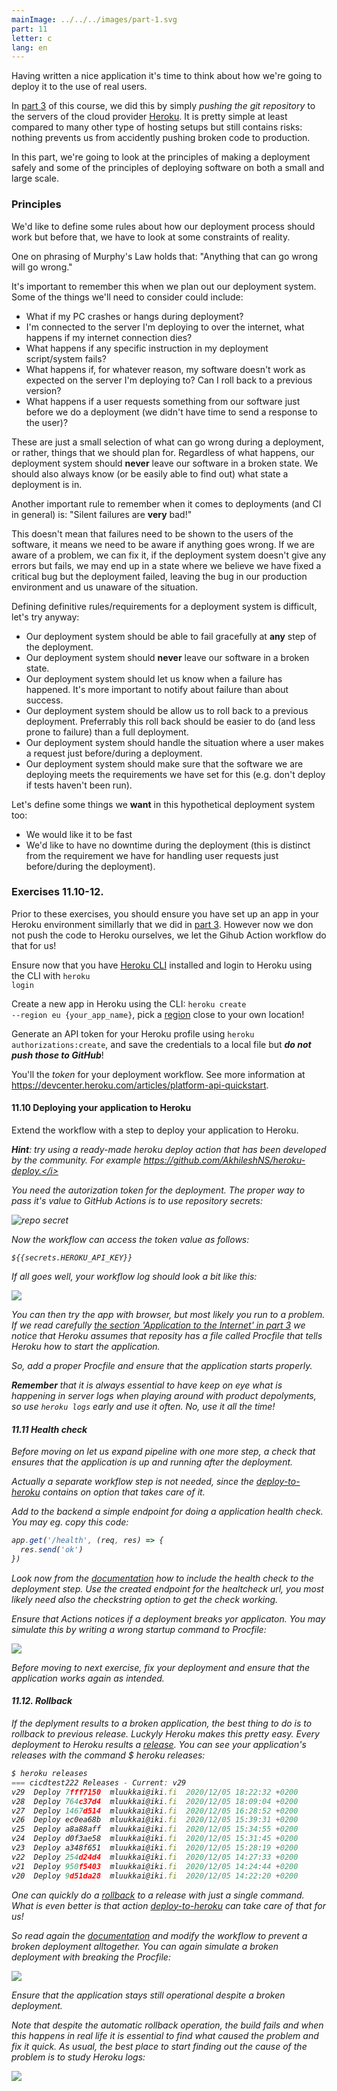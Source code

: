 ```yaml
---
mainImage: ../../../images/part-1.svg
part: 11
letter: c
lang: en
---
```


<div class="content">

Having written a nice application it's time to think about how we're going to deploy it to the use of real users. 

In [part 3](/en/part3/deploying_app_to_internet) of this course, we did this by simply <i>pushing the git repository</i> to the servers of the cloud provider [Heroku](https://www.heroku.com/home). It is pretty simple at least compared to many other type of hosting setups but still contains risks: nothing prevents us from accidently pushing broken code to production.

In this part, we're going to look at the principles of making a deployment safely and some of the principles of deploying software on both a small and large scale. 

### Principles
We'd like to define some rules about how our deployment process should work but before that, we have to look at some constraints of reality.

One on phrasing of Murphy's Law holds that:
  "Anything that can go wrong will go wrong."

It's important to remember this when we plan out our deployment system. Some of the things we'll need to consider could include:
 - What if my PC crashes or hangs during deployment?
 - I'm connected to the server I'm deploying to over the internet, what happens if my internet connection dies?
 - What happens if any specific instruction in my deployment script/system fails?
 - What happens if, for whatever reason, my software doesn't work as expected on the server I'm deploying to? Can I roll back to a previous version?
 - What happens if a user requests something from our software just before we do a deployment (we didn't have time to send a response to the user)?

These are just a small selection of what can go wrong during a deployment, or rather, things that we should plan for. Regardless of what happens, our deployment system should **never** leave our software in a broken state. We should also always know (or be easily able to find out) what state a deployment is in.

Another important rule to remember when it comes to deployments (and CI in general) is:
  "Silent failures are **very** bad!"

This doesn't mean that failures need to be shown to the users of the software, it means we need to be aware if anything goes wrong. If we are aware of a problem, we can fix it, if the deployment system doesn't give any errors but fails, we may end up in a state where we believe we have fixed a critical bug but the deployment failed, leaving the bug in our production environment and us unaware of the situation.

Defining definitive rules/requirements for a deployment system is difficult, let's try anyway:
 - Our deployment system should be able to fail gracefully at **any** step of the deployment.
 - Our deployment system should **never** leave our software in a broken state.
 - Our deployment system should let us know when a failure has happened. It's more important to notify about failure than about success.
 - Our deployment system should be allow us to roll back to a previous deployment. Preferrably this roll back should be easier to do (and less prone to failure) than a full deployment.
 - Our deployment system should handle the situation where a user makes a request just before/during a deployment.
 - Our deployment system should make sure that the software we are deploying meets the requirements we have set for this (e.g. don't deploy if tests haven't been run).

Let's define some things we **want** in this hypothetical deployment system too:
 - We would like it to be fast
 - We'd like to have no downtime during the deployment (this is distinct from the requirement we have for handling user requests just before/during the deployment).

</div>

<div class="tasks">

### Exercises 11.10-12.

Prior to these exercises, you should ensure you have set up an app in your Heroku environment simillarly that we did in [part 3](/en/part3/deploying_app_to_internet#application-to-the-internet). However now we don not push the code to Heroku ourselves, we let the Gihub Action workflow do that for us!

Ensure now that you have [Heroku CLI](https://devcenter.heroku.com/articles/heroku-cli#download-and-install) installed and login to Heroku using the CLI with <code>heroku login</code>

Create a new app in Heroku using the  CLI: <code>heroku create --region eu {your_app_name}</code>, pick a [region](https://devcenter.heroku.com/articles/regions) close to your own location!

Generate an API token for your Heroku profile using <code>heroku authorizations:create</code>, and save the credentials to a local file but <i>**do not push those to GitHub**</i>!

You'll the <i>token</i> for your deployment workflow. See more information at <https://devcenter.heroku.com/articles/platform-api-quickstart>.

#### 11.10 Deploying your application to Heroku

Extend the workflow with a step to deploy your application to Heroku.

<i>**Hint**: try using a ready-made heroku deploy action that has been developed by the community. For example https://github.com/AkhileshNS/heroku-deploy.</i>

You need the autorization <i>token</i> for the deployment. The proper way to pass it's value to GitHub Actions is to use repository secrets:

![repo secret](../../images/11/10.png)

Now the workflow can access the token value as follows:

```
${{secrets.HEROKU_API_KEY}}
```

If all goes well, your workflow log should look a bit like this:

![](../../images/11/11.png)

You can then try the app with browser, but most likely you run to a problem. If we read carefully [the section 'Application to the Internet' in part 3](/en/part3/deploying_app_to_internet#application-to-the-internet) we notice that Heroku assumes that reposity has a file called <i>Procfile</i> that tells Heroku how to start the application. 

So, add a proper Procfile and ensure that the application starts properly. 

**Remember** that it is always essential to have keep on eye what is happening in server logs when playing around with product depolyments, so use <code>heroku logs</code> early and use it often. No, use it all the time!

#### 11.11 Health check

Before moving on let us expand pipeline with one more step, a check that ensures that the application is up and running after the deployment. 

Actually a separate workflow step is not needed, since the 
[deploy-to-heroku](https://github.com/marketplace/actions/deploy-to-heroku) contains on option that takes care of it.

Add to the backend a simple endpoint for doing a application health check. You may eg. copy this code:

```js
app.get('/health', (req, res) => {
  res.send('ok')
})
```

Look now from the [documentation](https://github.com/marketplace/actions/deploy-to-heroku) how to include the health check to the deployment step. Use the created endpoint for the healtcheck url, you most likely need also the <i>checkstring</i> option to get the check working.

Ensure that Actions notices if a deployment breaks yor applicaton. You may simulate this by writing a wrong startup command to Procfile:

![](../../images/11/12a.png)

Before moving to next exercise, fix your deployment and ensure that the application works again as intended.

#### 11.12. Rollback

If the deplyment results to a broken application, the best thing to do is to <i>rollback</i> to previous release. Luckyly Heroku makes this pretty easy. Every deployment to Heroku results a [release](https://blog.heroku.com/releases-and-rollbacks#releases). You can see your application's releases with the command <i>$ heroku releases</i>:

```js
$ heroku releases
=== cicdtest222 Releases - Current: v29
v29  Deploy 7fff7150  mluukkai@iki.fi  2020/12/05 18:22:32 +0200
v28  Deploy 764c37d4  mluukkai@iki.fi  2020/12/05 18:09:04 +0200
v27  Deploy 1467d514  mluukkai@iki.fi  2020/12/05 16:28:52 +0200
v26  Deploy ec0ea68b  mluukkai@iki.fi  2020/12/05 15:39:31 +0200
v25  Deploy a8a88aff  mluukkai@iki.fi  2020/12/05 15:34:55 +0200
v24  Deploy d0f3ae58  mluukkai@iki.fi  2020/12/05 15:31:45 +0200
v23  Deploy a348f651  mluukkai@iki.fi  2020/12/05 15:28:19 +0200
v22  Deploy 254d24d4  mluukkai@iki.fi  2020/12/05 14:27:33 +0200
v21  Deploy 950f5403  mluukkai@iki.fi  2020/12/05 14:24:44 +0200
v20  Deploy 9d51da28  mluukkai@iki.fi  2020/12/05 14:22:20 +0200
```

One can quickly do a [rollback](https://blog.heroku.com/releases-and-rollbacks#rollbacks) to a release with just a single command. What is even better is that action [deploy-to-heroku](https://github.com/marketplace/actions/deploy-to-heroku) can take care of that for us!

So read again the [documentation](https://github.com/marketplace/actions/deploy-to-heroku)  and modify the workflow to prevent a broken deployment alltogether. You can again simulate a broken deployment with breaking the Procfile:

![](../../images/11/13.png)

Ensure that the application stays still operational despite a broken deployment. 

Note that despite the automatic rollback operation, the build fails and when this happens in real life it is <i> essential</i> to find what caused the problem and fix it quick. As usual, the best place to start finding out the cause of the problem is to study Heroku logs:

![](../../images/11/14.png)

</div>
